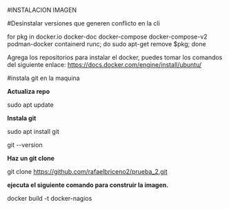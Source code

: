 #INSTALACION IMAGEN

#Desinstalar versiones que generen conflicto en la cli 

for pkg in docker.io docker-doc docker-compose docker-compose-v2 podman-docker containerd runc; do sudo apt-get remove $pkg; done

Agrega los repositorios para instalar el docker, puedes tomar los comandos del siguiente enlace:
https://docs.docker.com/engine/install/ubuntu/

 #instala git en la maquina

**Actualiza repo**

sudo apt update 

**Instala git** 

sudo apt install git 

git --version 

**Haz un git clone**

git clone https://github.com/rafaelbriceno2/prueba_2.git

**ejecuta el siguiente comando para construir la imagen.**

docker build -t docker-nagios





